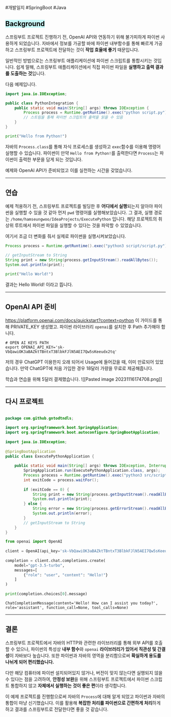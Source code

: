 #개발일지 #SpringBoot #Java 

## <mark style="background: #ABF7F7A6;">Background</mark>

스프링부트 프로젝트 진행하기 전, OpenAI API와 연동하기 위해 불가피하게 파이썬 사용하게 되었습니다. 자바에서 정보를 가공할 바에 파이썬 내부함수를 통해 빠르게 가공하고 스프링부트 프로젝트에 전달하는 것이 **작업 효율에 좋기** 때문입니다.

일반적인 방법으로는 스프링부트 애플리케이션에 파이썬 스크립트를 통합시키는 것입니다.
쉽게 말해, 스프링부트 애플리케이션에서 직접 파이썬 파일을 **실행하고 출력 결과를 도출하는 것**입니다.

다음 예제입니다.

```java title:Springboot
import java.io.IOException;

public class PythonIntegration {
    public static void main(String[] args) throws IOException {
        Process process = Runtime.getRuntime().exec("python script.py");
        // 스트림을 통해 파이썬 스크립트의 출력을 읽을 수 있음
    }
}
```

```python
print("Hello from Python!")
```

자바의 `Process.class`를 통해 자식 프로세스를 생성하고 `exec`함수를 이용해 명령어 실행할 수 있습니다. 파이썬이 만약 `Hello from Python!`를 출력한다면 `Process`는 파이썬이 출력한 부문을 담게 되는 것입니다.

예제와 OpenAI API가 준비되었고 이를 실천하는 시간을 갖었습니다.

---
## 연습

예제 적용하기 전, 스프링부트 프로젝트를 빌딩한 후 **어디에서 실행**되는지 알아야 파이썬을 실행할 수 있을 것 같아 먼저 `pwd` 명령어를 실행해보았습니다. 
그 결과, 실행 경로는 `/home/hamseungwoo/IdeaProjects/ExecutePython` 입니다. 해당 프로젝트의 취상위 루트에서 파이썬 파일을 실행할 수 있다는 것을 파악할 수 있었습니다.

여기서 조금 더 변화를 줘서 실제로 파이썬을 실행시켜보았습니다.
```java
Process process = Runtime.getRuntime().exec("python3 script/script.py");  
  
// getInputStream to String  
String print = new String(process.getInputStream().readAllBytes());  
System.out.println(print);
```

```python
print("Hello World!")
```

결과는 Hello World! 이라고 뜹니다.

---
## OpenAI API 준비

https://platform.openai.com/docs/quickstart?context=python 이 가이드를 통해 PRIVATE_KEY 생성했고. 파이썬 라이브러리 `openai`를 설치한 후 Path 추가해야 합니다.
```text title:~/.zrcsh
# OPEN AI KEYS PATH
export OPENAI_API_KEY='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'
```

저의 경우 ChatGPT 이용한지 오래 되어서 Usage에 들어갔을 때, 이미 만료되어 있었습니다. 만약 ChatGPT에 처음 가입한 경우 18달러 가량을 무료로 제공해줍니다.

학습과 연습을 위해 5달러 결제했습니다.
![[Pasted image 20231116174708.png]]

---
## 다시 프로젝트

```java title:Springboot

package com.github.gntodtndls;  
  
import org.springframework.boot.SpringApplication;  
import org.springframework.boot.autoconfigure.SpringBootApplication;  
  
import java.io.IOException;  
  
@SpringBootApplication  
public class ExecutePythonApplication {  
  
    public static void main(String[] args) throws IOException, InterruptedException {  
        SpringApplication.run(ExecutePythonApplication.class, args);  
        Process process = Runtime.getRuntime().exec("python3 src/script/script.py");  
        int exitCode = process.waitFor();  
  
        if (exitCode == 0) {  
            String print = new String(process.getInputStream().readAllBytes());  
            System.out.println(print);  
        } else {  
            String error = new String(process.getErrorStream().readAllBytes());  
            System.out.println(error);  
        }  
        // getInputStream to String  
    }  
}
```

```python title:python
from openai import OpenAI  
  
client = OpenAI(api_key='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')  
  
completion = client.chat.completions.create(  
    model="gpt-3.5-turbo",  
    messages=[  
        {"role": "user", "content": "Hello!"}  
    ]  
)  
  
print(completion.choices[0].message)
```

```text title:result
ChatCompletionMessage(content='Hello! How can I assist you today?', role='assistant', function_call=None, tool_calls=None)
```

---
## 결론

스프링부트 프로젝트에서 자바의 HTTP와 관련한 라이브러리를 통해 외부 API를 호출 할 수 있으나, 파이썬의 특성상 **내부 함수**와 `openai` **라이브러리가 있어서 직관성 및 간결성**이 자바보다 높습니다. 또한 파이썬과 자바의 영역을 분리함으로써 **확실하게 용도를 나뉘게 되어 편리했습니다.**

다만 해당 컴퓨터에 파이썬 설치되어있지 않거나, 버전이 맞지 않는다면 실행되지 않을 수 있다는 점을 고려하여, **안정성 보완**을 위해 스프링부트 프로젝트에서 파이썬 스크립트 통합하지 않고 **자체에서 실행하는 것이 좋은 편**이라 생각합니다.

이 예제 프로젝트를 진행함으로써 자바의 `Process`에 대해 알게 되었고 파이썬과 자바의 통합이 마냥 신기했습니다. 이를 활용해 **복잡한 처리를 파이썬으로 간편하게 처리**하게 하고 결과를 스프링부트로 전달한다면 좋을 것 같습니다.